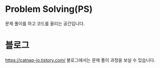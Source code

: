 # Problem Solving(PS)
문제 풀이를 하고 코드를 올리는 공간입니다.

# 블로그
https://catnap-jo.tistory.com/
블로그에서는 문제 풀이 과정을 보실 수 있습니다.

